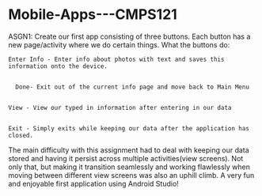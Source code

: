 # Mobile-Apps---CMPS121

ASGN1:
  Create our first app consisting of three buttons. Each button has a new page/activity where we do certain things.
  What the buttons do:
  
    Enter Info - Enter info about photos with text and saves this information onto the device. 
    
    
      Done- Exit out of the current info page and move back to Main Menu
      
      
    View - View our typed in information after entering in our data
    
    
    Exit - Simply exits while keeping our data after the application has closed.
    
    
    
 The main difficulty with this assignment had to deal with keeping our data stored and having it persist across multiple activities(view screens). Not only that, but making it transition seamlessly and working flawlessly when moving between different view screens was also an uphill climb. A very fun and enjoyable first application using Android Studio!
